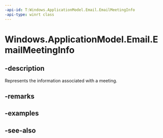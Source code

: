 ```yaml
---
-api-id: T:Windows.ApplicationModel.Email.EmailMeetingInfo
-api-type: winrt class
---
```


<!-- Class syntax.
public class EmailMeetingInfo : Windows.ApplicationModel.Email.IEmailMeetingInfo, Windows.ApplicationModel.Email.IEmailMeetingInfo2
-->

# Windows.ApplicationModel.Email.EmailMeetingInfo

## -description
Represents the information associated with a meeting.

## -remarks

## -examples

## -see-also
